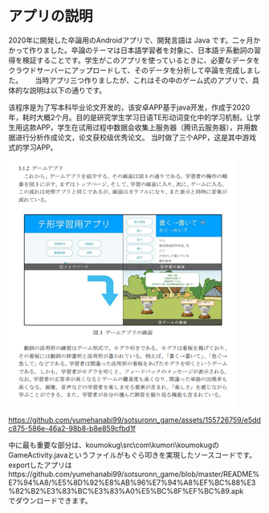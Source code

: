 アプリの説明
====================
2020年に開発した卒論用のAndroidアプリで、開発言語は Java です。二ヶ月かかって作りました。卒論のテーマは日本語学習者を対象に、日本語テ系動詞の習得を検証することです。学生がこのアプリを使っているときに、必要なデータをクラウドサーバーにアップロードして、そのデータを分析して卒論を完成しました。　　
当時アプリ三つ作りましたが、これはその中のゲーム式のアプリで、具体的な説明は以下の通りです。

该程序是为了写本科毕业论文开发的，该安卓APP基于java开发，作成于2020年，耗时大概2个月。目的是研究学生学习日语TE形动词变化中的学习机制，让学生用这款APP，学生在试用过程中数据会收集上服务器（腾讯云服务器），并用数据进行分析作成论文，论文获校级优秀论文。
当时做了三个APP，这是其中游戏式的学习APP。

![image](https://github.com/yumehanabi99/sotsuronn_game/blob/master/README%E7%94%A8/%E3%82%A2%E3%83%97%E3%83%AA%E8%AA%AC%E6%98%8E%E7%94%A8.PNG)  

https://github.com/yumehanabi99/sotsuronn_game/assets/155726759/e5ddc875-586e-46a2-98b8-b8e859cfbd1f  

中に最も重要な部分は、koumokug\src\com\kumori\koumokugのGameActivity.javaというファイルがもぐら叩きを実現したソースコードです。
exportしたアプリはhttps://github.com/yumehanabi99/sotsuronn_game/blob/master/README%E7%94%A8/%E5%8D%92%E8%AB%96%E7%94%A8%EF%BC%88%E3%82%B2%E3%83%BC%E3%83%A0%E5%BC%8F%EF%BC%89.apk  
でダウンロードできます。
